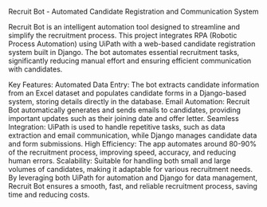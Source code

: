 Recruit Bot - Automated Candidate Registration and Communication System

Recruit Bot is an intelligent automation tool designed to streamline and simplify the recruitment process. This project integrates RPA (Robotic Process Automation) using UiPath with a web-based candidate registration system built in Django. The bot automates essential recruitment tasks, significantly reducing manual effort and ensuring efficient communication with candidates.

Key Features:
Automated Data Entry: The bot extracts candidate information from an Excel dataset and populates candidate forms in a Django-based system, storing details directly in the database.
Email Automation: Recruit Bot automatically generates and sends emails to candidates, providing important updates such as their joining date and offer letter.
Seamless Integration: UiPath is used to handle repetitive tasks, such as data extraction and email communication, while Django manages candidate data and form submissions.
High Efficiency: The app automates around 80-90% of the recruitment process, improving speed, accuracy, and reducing human errors.
Scalability: Suitable for handling both small and large volumes of candidates, making it adaptable for various recruitment needs.
By leveraging both UiPath for automation and Django for data management, Recruit Bot ensures a smooth, fast, and reliable recruitment process, saving time and reducing costs.
